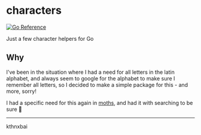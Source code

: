 # characters

[![Go Reference](https://pkg.go.dev/badge/github.com/Mobilpadde/characters.svg)](https://pkg.go.dev/github.com/Mobilpadde/characters)

Just a few character helpers for Go

## Why

I've been in the situation where I had a need for all letters in the latin alphabet,
and always seem to google for the alphabet to make sure I remember all letters,
so I decided to make a simple package for this - and more, sorry!

I had a specific need for this again in [moths](https://github.com/Mobilpadde/moths),
and had it with searching to be sure 🤷

---

kthnxbai
